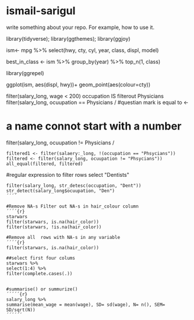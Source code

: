 # ismail-sarigul

write something about your repo. For example, how to use it.

library(tidyverse); library(ggthemes); library(ggjoy)


ism<- mpg %>% select(hwy, cty, cyl, year, class, displ, model)

best_in_class <- ism %>% group_by(year) %>%  top_n(1, class)

library(ggrepel)

ggplot(ism, aes(displ, hwy))+ 
         geom_point(aes(colour=cty))


filter(salary_long, wage < 200)
occupation IS 
filterout Physicians
filter(salary_long, ocuupation == Physicians /
#questian mark is equal to <-
# a name connot start with a  number

filter(salary_long, ocuupation != Physicians /
```{r}
filtered1 <- filter(salaery:_long, !(occupation == "Phsycians"))
filtered <- filter(salary_long, ocuupation != "Phsycians"))
all_equal(filtered, filtered)
````

#regular expression to filter rows select "Dentists"
```{r}
filter(salary_long, str_detesc(occupation, "Dent"))
str_detect(salary_long$ocuupation, "Den")
´´´´

#Remove NA-s Filter out NA-s in hair_colour column
´´´´{r}
starwars
filter(starwars, is.na(hair_color))
filter(starwars, !is.na(hair_color))

#Remove all  rows with NA-s in any variable
´´´´{r}
filter(starwars, is.na(hair_color))

##select first four colums
starwars %>% 
select(1:4) %>% 
filter(complete.cases(.))


#summarise() or summurize()
´´´´´{r}
salary_long %>% 
summarise(mean_wage = mean(wage), SD= sd(wage), N= n(), SEM= SD/sqrt(N))
´´´´´´
